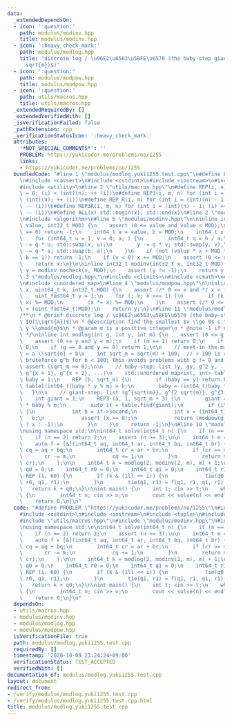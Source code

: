 ```yaml
---
data:
  _extendedDependsOn:
  - icon: ':question:'
    path: modulus/modinv.hpp
    title: modulus/modinv.hpp
  - icon: ':heavy_check_mark:'
    path: modulus/modlog.hpp
    title: "discrete log / \u96E2\u6563\u5BFE\u6570 (the baby-step giant-step, $O(\\\
      sqrt{m})$)"
  - icon: ':question:'
    path: modulus/modpow.hpp
    title: modulus/modpow.hpp
  - icon: ':question:'
    path: utils/macros.hpp
    title: utils/macros.hpp
  _extendedRequiredBy: []
  _extendedVerifiedWith: []
  _isVerificationFailed: false
  _pathExtension: cpp
  _verificationStatusIcon: ':heavy_check_mark:'
  attributes:
    '*NOT_SPECIAL_COMMENTS*': ''
    PROBLEM: https://yukicoder.me/problems/no/1255
    links:
    - https://yukicoder.me/problems/no/1255
  bundledCode: "#line 1 \"modulus/modlog.yuki1255.test.cpp\"\n#define PROBLEM \"https://yukicoder.me/problems/no/1255\"\
    \n#include <cassert>\n#include <cstdint>\n#include <iostream>\n#include <tuple>\n\
    #include <utility>\n#line 2 \"utils/macros.hpp\"\n#define REP(i, n) for (int i\
    \ = 0; (i) < (int)(n); ++ (i))\n#define REP3(i, m, n) for (int i = (m); (i) <\
    \ (int)(n); ++ (i))\n#define REP_R(i, n) for (int i = (int)(n) - 1; (i) >= 0;\
    \ -- (i))\n#define REP3R(i, m, n) for (int i = (int)(n) - 1; (i) >= (int)(m);\
    \ -- (i))\n#define ALL(x) std::begin(x), std::end(x)\n#line 2 \"modulus/modinv.hpp\"\
    \n#include <algorithm>\n#line 5 \"modulus/modinv.hpp\"\n\ninline int32_t modinv_nocheck(int32_t\
    \ value, int32_t MOD) {\n    assert (0 <= value and value < MOD);\n    if (value\
    \ == 0) return -1;\n    int64_t a = value, b = MOD;\n    int64_t x = 0, y = 1;\n\
    \    for (int64_t u = 1, v = 0; a; ) {\n        int64_t q = b / a;\n        x\
    \ -= q * u; std::swap(x, u);\n        y -= q * v; std::swap(y, v);\n        b\
    \ -= q * a; std::swap(b, a);\n    }\n    if (not (value * x + MOD * y == b and\
    \ b == 1)) return -1;\n    if (x < 0) x += MOD;\n    assert (0 <= x and x < MOD);\n\
    \    return x;\n}\n\ninline int32_t modinv(int32_t x, int32_t MOD) {\n    int32_t\
    \ y = modinv_nocheck(x, MOD);\n    assert (y != -1);\n    return y;\n}\n#line\
    \ 3 \"modulus/modlog.hpp\"\n#include <climits>\n#include <cmath>\n#line 6 \"modulus/modlog.hpp\"\
    \n#include <unordered_map>\n#line 4 \"modulus/modpow.hpp\"\n\ninline int32_t modpow(uint_fast64_t\
    \ x, uint64_t k, int32_t MOD) {\n    assert (/* 0 <= x and */ x < (uint_fast64_t)MOD);\n\
    \    uint_fast64_t y = 1;\n    for (; k; k >>= 1) {\n        if (k & 1) (y *=\
    \ x) %= MOD;\n        (x *= x) %= MOD;\n    }\n    assert (/* 0 <= y and */ y\
    \ < (uint_fast64_t)MOD);\n    return y;\n}\n#line 11 \"modulus/modlog.hpp\"\n\n\
    /**\n * @brief discrete log / \u96E2\u6563\u5BFE\u6570 (the baby-step giant-step,\
    \ $O(\\sqrt{m})$)\n * @description find the smallest $x \\ge 0$ s.t. $g^x \\equiv\
    \ y \\pmod{m}$\n * @param m is a positive integer\n * @note -1 if not found\n\
    \ */\ninline int modlog(int g, int y, int m) {\n    assert (0 <= g and g < m);\n\
    \    assert (0 <= y and y < m);\n    if (m == 1) return 0;\n    if (y == 1) return\
    \ 0;\n    if (g == 0 and y == 0) return 1;\n\n    // meet-in-the-middle; let x\
    \ = a \\sqrt{m} + b\n    int sqrt_m = sqrt(m) + 100;  // + 100 is required to\
    \ bruteforce g^b for b < 100; this avoids problems with g != 0 and y = 0\n   \
    \ assert (sqrt_m >= 0);\n\n    // baby-step: list (y, gy, g^2 y, ...) = (g^x,\
    \ g^{x + 1}, g^{x + 2}, ...)\n    std::unordered_map<int, int> table;\n    int\
    \ baby = 1;\n    REP (b, sqrt_m) {\n        if (baby == y) return b;\n       \
    \ table[(int64_t)baby * y % m] = b;\n        baby = (int64_t)baby * g % m;\n \
    \   }\n\n    // giant-step: list (g^{sqrt(m)}, g^{2 sqrt(m)}, g^{3 sqrt(m)}, ...)\n\
    \    int giant = 1;\n    REP3 (a, 1, sqrt_m + 3) {\n        giant = (int64_t)giant\
    \ * baby % m;\n        auto it = table.find(giant);\n        if (it != table.end())\
    \ {\n            int b = it->second;\n            int x = (int64_t)a * sqrt_m\
    \ - b;\n            assert (x >= 0);\n            return (modpow(g, x, m) == y\
    \ ? x : -1);\n        }\n    }\n    return -1;\n}\n#line 10 \"modulus/modlog.yuki1255.test.cpp\"\
    \nusing namespace std;\n\nint64_t solve(int64_t n) {\n    if (n == 1) return 1;\n\
    \    if (n == 2) return 2;\n    assert (n >= 3);\n\n    int64_t m = 2 * n - 1;\n\
    \    auto f = [&](int64_t aq, int64_t ar, int64_t bq, int64_t br) {\n        int64_t\
    \ cq = aq + bq;\n        int64_t cr = ar + br;\n        if (cr >= m) {\n     \
    \       cr -= m;\n            cq += 1;\n        }\n        return make_pair(cq,\
    \ cr);\n    };\n\n    int64_t k = modlog(2, modinv(2, m), m) + 1;\n    int64_t\
    \ q0 = 0;\n    int64_t r0 = 0;\n    int64_t q1 = 0;\n    int64_t r1 = 1;\n   \
    \ REP (i, 60) {\n        if (k & (1ll << i)) {\n            tie(q0, r0) = f(q0,\
    \ r0, q1, r1);\n        }\n        tie(q1, r1) = f(q1, r1, q1, r1);\n    }\n \
    \   return k + q0;\n}\n\nint main() {\n    int t; cin >> t;\n    while (t --)\
    \ {\n        int64_t n; cin >> n;\n        cout << solve(n) << endl;\n    }\n\
    \    return 0;\n}\n"
  code: "#define PROBLEM \"https://yukicoder.me/problems/no/1255\"\n#include <cassert>\n\
    #include <cstdint>\n#include <iostream>\n#include <tuple>\n#include <utility>\n\
    #include \"utils/macros.hpp\"\n#include \"modulus/modinv.hpp\"\n#include \"modulus/modlog.hpp\"\
    \nusing namespace std;\n\nint64_t solve(int64_t n) {\n    if (n == 1) return 1;\n\
    \    if (n == 2) return 2;\n    assert (n >= 3);\n\n    int64_t m = 2 * n - 1;\n\
    \    auto f = [&](int64_t aq, int64_t ar, int64_t bq, int64_t br) {\n        int64_t\
    \ cq = aq + bq;\n        int64_t cr = ar + br;\n        if (cr >= m) {\n     \
    \       cr -= m;\n            cq += 1;\n        }\n        return make_pair(cq,\
    \ cr);\n    };\n\n    int64_t k = modlog(2, modinv(2, m), m) + 1;\n    int64_t\
    \ q0 = 0;\n    int64_t r0 = 0;\n    int64_t q1 = 0;\n    int64_t r1 = 1;\n   \
    \ REP (i, 60) {\n        if (k & (1ll << i)) {\n            tie(q0, r0) = f(q0,\
    \ r0, q1, r1);\n        }\n        tie(q1, r1) = f(q1, r1, q1, r1);\n    }\n \
    \   return k + q0;\n}\n\nint main() {\n    int t; cin >> t;\n    while (t --)\
    \ {\n        int64_t n; cin >> n;\n        cout << solve(n) << endl;\n    }\n\
    \    return 0;\n}\n"
  dependsOn:
  - utils/macros.hpp
  - modulus/modinv.hpp
  - modulus/modlog.hpp
  - modulus/modpow.hpp
  isVerificationFile: true
  path: modulus/modlog.yuki1255.test.cpp
  requiredBy: []
  timestamp: '2020-10-09 23:24:24+09:00'
  verificationStatus: TEST_ACCEPTED
  verifiedWith: []
documentation_of: modulus/modlog.yuki1255.test.cpp
layout: document
redirect_from:
- /verify/modulus/modlog.yuki1255.test.cpp
- /verify/modulus/modlog.yuki1255.test.cpp.html
title: modulus/modlog.yuki1255.test.cpp
---
```

